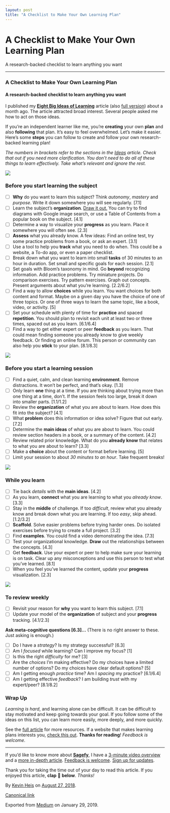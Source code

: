 ```yaml
---
layout: post
title: "A Checklist to Make Your Own Learning Plan"
---
```


A Checklist to Make Your Own Learning Plan
==========================================

A research-backed checklist to learn anything you want

* * *

### A Checklist to Make Your Own Learning Plan

#### A research-backed checklist to learn anything you want

I published my [**Eight Big Ideas of Learning**](https://sgef.cc/tldrideas) article (also [full version](https://sgef.cc/ideas)) about a month ago. The article attracted broad interest. Several people asked me how to act on those ideas.

If you’re an independent learner like me, you’re **creating** your own **plan** and also **following** that plan. It’s easy to feel overwhelmed. Let’s make it easier. Here’s some **steps** you can follow to create and follow your own research-backed learning plan!

_The numbers in brackets refer to the sections in the_ [_Ideas_](https://sgef.cc/tldrideas) _article. Check that out if you need more clarification. You don’t need to do all of these things to learn effectively. Take what’s relevant and ignore the rest._

![](https://cdn-images-1.medium.com/max/2560/1*7gUiveFL0rBnQZ7ryTREFA.jpeg)

### Before you start learning the subject

*   ☐ **Why** do you want to learn this subject? Think _autonomy_, _mastery_ and _purpose_. Write it down somewhere you will see regularly. \[7.1\]
*   ☐ Learn the subject’s **organization**. [Draw it out.](https://en.wikipedia.org/wiki/Concept_map) You can try to find diagrams with Google image search, or use a Table of Contents from a popular book on the subject. \[4.1\]
*   ☐ Determine a way to visualize your **progress** as you learn. Place it somewhere you will often see. \[2.3\]
*   ☐ **Assess** what you already know. A few ideas: Find an online test, try some practice problems from a book, or ask an expert. \[3.1\]
*   ☐ Use a tool to help you **track** what you need to do when. This could be a website, a To-do app, or even a paper checklist.
*   ☐ Break down what you want to learn into small **tasks** of 30 minutes to an hour in duration. Set small and specific goals for each session. \[2.1\]
*   ☐ Set goals with Bloom’s taxonomy in mind. Go **beyond** recognizing information. Add practice problems. Try miniature projects. Do comparison exercises. Try pattern exercises. Graph out concepts. Present arguments about what you’re learning. \[2.2/6.2\]
*   ☐ Find a way to allow **choices** while you learn. You want choices for both content and format. Maybe on a given day you have the choice of one of three topics. Or one of three ways to learn the same topic, like a book, video, or activity. \[5\]
*   ☐ Set your schedule with plenty of time for **practice** and spaced **repetition**. You should plan to revisit each unit at least two or three times, spaced out as you learn. \[6.1/6.4\]
*   ☐ Find a way to get either expert or peer **feedback** as you learn. That could mean finding someone you already know to give weekly feedback. Or finding an online forum. This person or community can also help you **stick** to your plan. \[8.1/8.3\]

![](https://cdn-images-1.medium.com/max/2560/1*9NRrRdQKcPOrv9aWa_7U6g.jpeg)

### Before you start a learning session

*   ☐ Find a quiet, calm, and clean learning **environment**. Remove distractions. It won’t be perfect, and that’s okay. \[1.3\]
*   ☐ Only learn **one** thing at a time. If you are thinking about trying more than one thing at a time, don’t. If the session feels too large, break it down into smaller parts. \[1.1/1.2\]
*   ☐ Review the **organization** of what you are about to learn. How does this fit into the subject? \[4.1\]
*   ☐ What **problem** does this information or idea solve? Figure that out early. \[7.2\]
*   ☐ Determine the **main ideas** of what you are about to learn. You could review section headers in a book, or a summary of the content. \[4.2\]
*   ☐ Review related prior knowledge. What do you **already know** that relates to what you are about to learn? \[3.3\]
*   ☐ Make a **choice** about the content or format before learning. \[5\]
*   ☐ Limit your session to about _30 minutes to an hour_. Take frequent breaks!

![](https://cdn-images-1.medium.com/max/2560/1*Rvjcxx16hFKlUiplj-BZOQ.jpeg)

### While you learn

*   ☐ Tie back _details_ with the **main ideas**. \[4.2\]
*   ☐ As you learn, **connect** what you are learning to what you _already know_. \[3.3\]
*   ☐ Stay in the **middle** of challenge. If too _difficult_, review what you already know and break down what you are learning. If too _easy_, skip ahead. \[1.2/3.2\]
*   ☐ **Scaffold**. Solve easier problems before trying harder ones. Do isolated exercises before trying to create a full project. \[3.2\]
*   ☐ Find **examples**. You could find a video demonstrating the idea. \[7.3\]
*   ☐ Test your organizational knowledge. **Draw** out the relationships between the concepts. \[4.3\]
*   ☐ Get **feedback**. Use your expert or peer to help make sure your learning is on task. Clear up any misconceptions and use this person to test what you’ve learned. \[8.1\]
*   ☐ When you feel you’ve learned the content, update your **progress** visualization. \[2.3\]

![](https://cdn-images-1.medium.com/max/2560/1*PZJ4oGG0CfW_Ggj_DbDZlQ.jpeg)

### To review weekly

*   ☐ Revisit your reason for **why** you want to learn this subject. \[7.1\]
*   ☐ Update your model of the **organization** of subject and your **progress** tracking. \[4.1/2.3\]

**Ask meta-cognitive questions \[6.3\]…** (There is no right answer to these. Just asking is enough.)

*   ☐ Do I have a _strategy_? Is my strategy successful? \[6.3\]
*   ☐ Am I _focused_ while learning? Can I improve my focus? \[1\]
*   ☐ Is this the right _difficulty_ for me? \[3\]
*   ☐ Are the _choices_ I’m making effective? Do my choices have a limited number of options? Do my choices have clear default options? \[5\]
*   ☐ Am I getting enough _practice_ time? Am I _spacing_ my practice? \[6.1/6.4\]
*   ☐ Am I getting effective _feedback_? I am building _trust_ with my expert/peer? \[8.1/8.2\]

### **Wrap Up**

_Learning is hard_, and learning alone can be difficult. It can be difficult to stay motivated and keep going towards your goal. If you follow some of the ideas on this list, you can learn more easily, more deeply, and more quickly.

See the [full article](https://sgef.cc/ideas) for more resources. If a website that makes learning plans interests you, [check this out](https://sgef.cc/learnplan). **Thanks for reading**! _Feedback is welcome._

* * *

If you’d like to know more about [**Sagefy**](https://sagefy.org/), I have a [3-minute video overview](https://sgef.cc/overview) and a [more in-depth article](https://sgef.cc/story). [Feedback is welcome](https://sgef.cc/feedback). [Sign up for updates](https://sgef.cc/devupdates).

Thank you for taking the time out of your day to read this article. If you enjoyed this article, **clap** 👏 **below**. _Thanks!_

By [Kevin Heis](https://medium.com/@heiskr) on [August 27, 2018](https://medium.com/p/24b4e55002cc).

[Canonical link](https://medium.com/@heiskr/a-checklist-to-make-your-own-learning-plan-24b4e55002cc)

Exported from [Medium](https://medium.com) on January 29, 2019.
